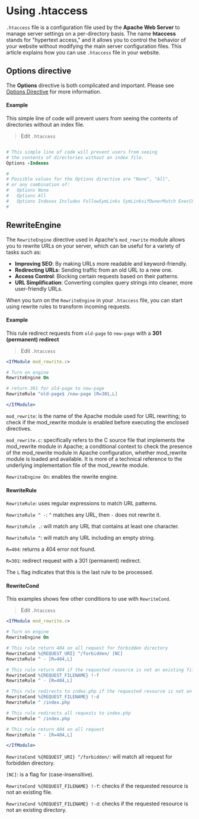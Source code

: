# Using .htaccess

`.htaccess` file is a configuration file used by the **Apache Web Server** to manage server settings on a per-directory basis. The name **htaccess** stands for "hypertext access," and it allows you to control the behavior of your website without modifying the main server configuration files. This article explains how you can use `.htaccess` file in your website.

## Options directive

The **Options** directive is both complicated and important. Please see [Options Directive](http://httpd.apache.org/docs/2.4/mod/core.html#options) for more information.

#### Example

This simple line of code will prevent users from seeing the contents of directories without an index file.

> Edit `.htaccess`

```apache

# This simple line of code will prevent users from seeing
# the contents of directories without an index file.
Options -Indexes

#
# Possible values for the Options directive are "None", "All",
# or any combination of:
#   Options None
#   Options All
#   Options Indexes Includes FollowSymLinks SymLinksifOwnerMatch ExecCGI MultiViews
#

```

## RewriteEngine

The `RewriteEngine` directive used in Apache's `mod_rewrite` module allows you to rewrite URLs on your server, which can be useful for a variety of tasks such as:

- **Improving SEO**: By making URLs more readable and keyword-friendly.
- **Redirecting URLs**: Sending traffic from an old URL to a new one.
- **Access Control**: Blocking certain requests based on their patterns.
- **URL Simplification**: Converting complex query strings into cleaner, more user-friendly URLs.

When you turn on the `RewriteEngine` in your `.htaccess` file, you can start using rewrite rules to transform incoming requests.

#### Example

This rule redirect requests from `old-page` to `new-page` with a **301 (permanent) redirect**

> Edit `.htaccess`
```apache
<IfModule mod_rewrite.c>

# Turn on engine
RewriteEngine On

# return 301 for old-page to new-page
RewriteRule ^old-page$ /new-page [R=301,L]

</IfModule>
```

`mod_rewrite`: is the name of the Apache module used for URL rewriting; to check if the mod_rewrite module is enabled before executing the enclosed directives.

`mod_rewrite.c`: specifically refers to the C source file that implements the mod_rewrite module in Apache; a conditional context to check the presence of the mod_rewrite module in Apache configuration, whether mod_rewrite module is loaded and available. It is more of a technical reference to the underlying implementation file of the mod_rewrite module.

`RewriteEngine On`: enables the rewrite engine.

#### RewriteRule

`RewriteRule`: uses regular expressions to match URL patterns.

`RewriteRule ^ -`: `^` matches any URL, then `-` does not rewrite it.

`RewriteRule .`: will match any URL that contains at least one character.

`RewriteRule ^`: will match any URL including an empty string.

`R=404`: returns a 404 error not found.

`R=301`: redirect request with a 301 (permanent) redirect.

The `L` flag indicates that this is the last rule to be processed.

#### RewriteCond

This examples shows few other conditions to use with `RewriteCond`.

> Edit `.htaccess`
```apache
<IfModule mod_rewrite.c>

# Turn on engine
RewriteEngine On

# This rule return 404 on all request for forbidden directory
RewriteCond %{REQUEST_URI} ^/forbidden/ [NC]
RewriteRule ^ - [R=404,L]

# This rule return 404 if the requested resource is not an existing file.
RewriteCond %{REQUEST_FILENAME} !-f
RewriteRule ^ - [R=404,L]

# This rule redirects to index.php if the requested resource is not an existing directory.
RewriteCond %{REQUEST_FILENAME} !-d
RewriteRule ^ /index.php

# This rule redirects all requests to index.php
RewriteRule ^ /index.php

# This rule return 404 on all request
RewriteRule ^ - [R=404,L]

</IfModule>
```

`RewriteCond %{REQUEST_URI} ^/forbidden/`: will match all request for forbidden directory.

`[NC]`: is a flag for (case-insensitive).

`RewriteCond %{REQUEST_FILENAME} !-f`: checks if the requested resource is not an existing file.

`RewriteCond %{REQUEST_FILENAME} !-d`: checks if the requested resource is not an existing directory.

&nbsp;
